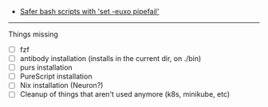 - [Safer bash scripts with 'set -euxo pipefail'](https://vaneyckt.io/posts/safer_bash_scripts_with_set_euxo_pipefail/)

---

Things missing

- [ ] fzf
- [ ] antibody installation (installs in the current dir, on ./bin)
- [ ] purs installation
- [ ] PureScript installation
- [ ] Nix installation (Neuron?)
- [ ] Cleanup of things that aren't used anymore (k8s, minikube, etc)
